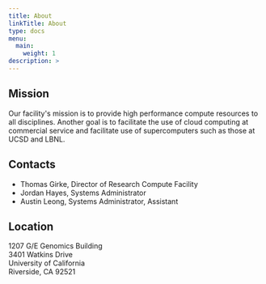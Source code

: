 ```yaml
---
title: About
linkTitle: About
type: docs
menu:
  main:
    weight: 1
description: >
---
```


## Mission

Our facility's mission is to provide high performance compute resources to all disciplines.
Another goal is to facilitate the use of cloud computing at commercial service and facilitate use of supercomputers such as those at UCSD and LBNL.

## Contacts

*   Thomas Girke, Director of Research Compute Facility
*   Jordan Hayes, Systems Administrator
*   Austin Leong, Systems Administrator, Assistant

## Location

1207 G/E Genomics Building  
3401 Watkins Drive  
University of California  
Riverside, CA 92521  
